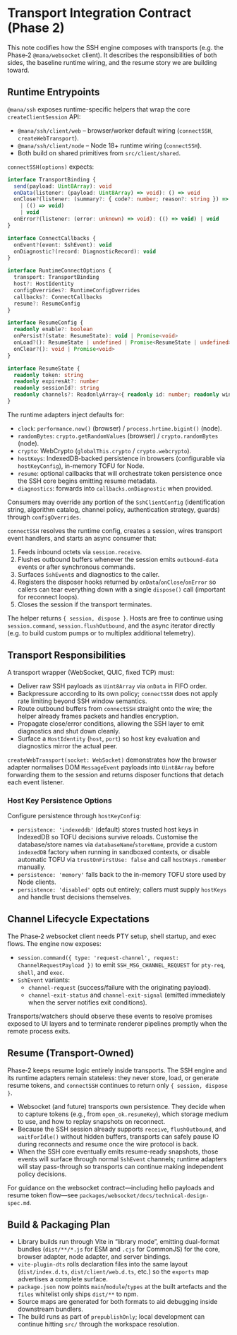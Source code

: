 # Transport Integration Contract (Phase 2)

This note codifies how the SSH engine composes with transports (e.g. the Phase‑2 `@mana/websocket` client). It describes the responsibilities of both sides, the baseline runtime wiring, and the resume story we are building toward.

## Runtime Entrypoints

`@mana/ssh` exposes runtime-specific helpers that wrap the core `createClientSession` API:

- `@mana/ssh/client/web` – browser/worker default wiring (`connectSSH`, `createWebTransport`).
- `@mana/ssh/client/node` – Node 18+ runtime wiring (`connectSSH`).
- Both build on shared primitives from `src/client/shared`.

`connectSSH(options)` expects:

```ts
interface TransportBinding {
  send(payload: Uint8Array): void
  onData(listener: (payload: Uint8Array) => void): () => void
  onClose?(listener: (summary?: { code?: number; reason?: string }) => void):
    | (() => void)
    | void
  onError?(listener: (error: unknown) => void): (() => void) | void
}

interface ConnectCallbacks {
  onEvent?(event: SshEvent): void
  onDiagnostic?(record: DiagnosticRecord): void
}

interface RuntimeConnectOptions {
  transport: TransportBinding
  host?: HostIdentity
  configOverrides?: RuntimeConfigOverrides
  callbacks?: ConnectCallbacks
  resume?: ResumeConfig
}

interface ResumeConfig {
  readonly enable?: boolean
  onPersist?(state: ResumeState): void | Promise<void>
  onLoad?(): ResumeState | undefined | Promise<ResumeState | undefined>
  onClear?(): void | Promise<void>
}

interface ResumeState {
  readonly token: string
  readonly expiresAt?: number
  readonly sessionId?: string
  readonly channels?: ReadonlyArray<{ readonly id: number; readonly window: number }>
}
```

The runtime adapters inject defaults for:

- `clock`: `performance.now()` (browser) / `process.hrtime.bigint()` (node).
- `randomBytes`: `crypto.getRandomValues` (browser) / `crypto.randomBytes` (node).
- `crypto`: WebCrypto (`globalThis.crypto` / `crypto.webcrypto`).
- `hostKeys`: IndexedDB-backed persistence in browsers (configurable via `hostKeyConfig`), in-memory TOFU for Node.
- `resume`: optional callbacks that will orchestrate token persistence once the SSH core begins emitting resume metadata.
- `diagnostics`: forwards into `callbacks.onDiagnostic` when provided.

Consumers may override any portion of the `SshClientConfig` (identification string, algorithm catalog, channel policy, authentication strategy, guards) through `configOverrides`.

`connectSSH` resolves the runtime config, creates a session, wires transport event handlers, and starts an async consumer that:

1. Feeds inbound octets via `session.receive`.
2. Flushes outbound buffers whenever the session emits `outbound-data` events or after synchronous commands.
3. Surfaces `SshEvent`s and diagnostics to the caller.
4. Registers the disposer hooks returned by `onData`/`onClose`/`onError` so callers can tear everything down with a single `dispose()` call (important for reconnect loops).
5. Closes the session if the transport terminates.

The helper returns `{ session, dispose }`. Hosts are free to continue using `session.command`, `session.flushOutbound`, and the async iterator directly (e.g. to build custom pumps or to multiplex additional telemetry).

## Transport Responsibilities

A transport wrapper (WebSocket, QUIC, fixed TCP) must:

- Deliver raw SSH payloads as `Uint8Array` via `onData` in FIFO order.
- Backpressure according to its own policy; `connectSSH` does not apply rate limiting beyond SSH window semantics.
- Route outbound buffers from `connectSSH` straight onto the wire; the helper already frames packets and handles encryption.
- Propagate close/error conditions, allowing the SSH layer to emit diagnostics and shut down cleanly.
- Surface a `HostIdentity` (`host`, `port`) so host key evaluation and diagnostics mirror the actual peer.

`createWebTransport(socket: WebSocket)` demonstrates how the browser adapter normalises DOM `MessageEvent` payloads into `Uint8Array` before forwarding them to the session and returns disposer functions that detach each event listener.

### Host Key Persistence Options

Configure persistence through `hostKeyConfig`:

- `persistence: 'indexeddb'` (default) stores trusted host keys in IndexedDB so TOFU decisions survive reloads. Customise the database/store names via `databaseName`/`storeName`, provide a custom `indexedDB` factory when running in sandboxed contexts, or disable automatic TOFU via `trustOnFirstUse: false` and call `hostKeys.remember` manually.
- `persistence: 'memory'` falls back to the in-memory TOFU store used by Node clients.
- `persistence: 'disabled'` opts out entirely; callers must supply `hostKeys` and handle trust decisions themselves.

## Channel Lifecycle Expectations

The Phase‑2 websocket client needs PTY setup, shell startup, and exec flows. The engine now exposes:

- `session.command({ type: 'request-channel', request: ChannelRequestPayload })` to emit `SSH_MSG_CHANNEL_REQUEST` for `pty-req`, `shell`, and `exec`.
- `SshEvent` variants:
  - `channel-request` (success/failure with the originating payload).
  - `channel-exit-status` and `channel-exit-signal` (emitted immediately when the server notifies exit conditions).

Transports/watchers should observe these events to resolve promises exposed to UI layers and to terminate renderer pipelines promptly when the remote process exits.

## Resume (Transport-Owned)

Phase‑2 keeps resume logic entirely inside transports. The SSH engine and its runtime adapters remain stateless: they never store, load, or generate resume tokens, and `connectSSH` continues to return only `{ session, dispose }`.

- Websocket (and future) transports own persistence. They decide when to capture tokens (e.g., from `open_ok.resumeKey`), which storage medium to use, and how to replay snapshots on reconnect.
- Because the SSH session already supports `receive`, `flushOutbound`, and `waitForIdle()` without hidden buffers, transports can safely pause IO during reconnects and resume once the wire protocol is back.
- When the SSH core eventually emits resume-ready snapshots, those events will surface through normal `SshEvent` channels; runtime adapters will stay pass-through so transports can continue making independent policy decisions.

For guidance on the websocket contract—including hello payloads and resume token flow—see `packages/websocket/docs/technical-design-spec.md`.

## Build & Packaging Plan

- Library builds run through Vite in “library mode”, emitting dual-format bundles (`dist/**/*.js` for ESM and `.cjs` for CommonJS) for the core, browser adapter, node adapter, and server bindings.
- `vite-plugin-dts` rolls declaration files into the same layout (`dist/index.d.ts`, `dist/client/web.d.ts`, etc.) so the `exports` map advertises a complete surface.
- `package.json` now points `main`/`module`/`types` at the built artefacts and the `files` whitelist only ships `dist/**` to npm.
- Source maps are generated for both formats to aid debugging inside downstream bundlers.
- The build runs as part of `prepublishOnly`; local development can continue hitting `src/` through the workspace resolution.
